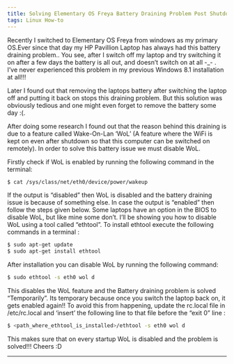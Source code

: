 ```yaml
---
title: Solving Elementary OS Freya Battery Draining Problem Post Shutdown
tags: Linux How-to
---
```


Recently I switched to Elementary OS Freya from windows as my primary OS.Ever since that day my HP Pavillion Laptop has always had this battery draining problem.. You see, after I switch off my laptop and try switching it on after a few days the battery is all out, and doesn’t switch on at all -_- . I’ve never experienced this problem in my previous Windows 8.1 installation at all!!!

Later I found out that removing the laptops battery after switching the laptop off and putting it back on stops this draining problem. But this solution was obviously tedious and one might even forget to remove the battery some day :(.

After doing some research I found out that the reason behind this draining is due to a feature called Wake-On-Lan ‘WoL’ (A feature where the WiFi is kept on even after shutdown so that this computer can be switched on remotely). In order to solve this battery issue we must disable WoL.

Firstly check if WoL is enabled by running the following command in the terminal:
```sh
$ cat /sys/class/net/eth0/device/power/wakeup
```
If the output is “disabled” then WoL is disabled and the battery draining issue is because of something else. In case the output is “enabled” then follow the steps given below.
Some laptops have an option in the BIOS to disable WoL, but like mine some don’t. I’ll be showing you how to disable WoL using a tool called “ethtool”. To install ethtool execute the following commands in a terminal :
```sh
$ sudo apt-get update
$ sudo apt-get install ethtool
```
After installation you can disable WoL by running the following command:
```sh
$ sudo ethtool -s eth0 wol d
```
This disables the WoL feature and the Battery draining problem is solved “Temporarily”. Its temporary because once you switch the laptop back on, it gets enabled again!! To avoid this from happening, update the rc.local file in /etc/rc.local and ‘insert’ the following line to that file before the “exit 0” line :
```sh
$ <path_where_ethtool_is_installed>/ethtool -s eth0 wol d
```
This makes sure that on every startup WoL is disabled and the problem is solved!!! Cheers :D

---
